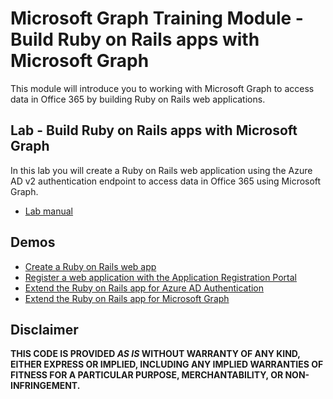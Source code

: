 # Microsoft Graph Training Module - Build Ruby on Rails apps with Microsoft Graph

This module will introduce you to working with Microsoft Graph to access data in Office 365 by building Ruby on Rails web applications.

## Lab - Build Ruby on Rails apps with Microsoft Graph

In this lab you will create a Ruby on Rails web application using the Azure AD v2 authentication endpoint to access data in Office 365 using Microsoft Graph.

- [Lab manual](./Lab.md)

## Demos

- [Create a Ruby on Rails web app](Demos/01-create-app)
- [Register a web application with the Application Registration Portal](Demos/02-arp-app)
- [Extend the Ruby on Rails app for Azure AD Authentication](Demos/03-add-aad-auth)
- [Extend the Ruby on Rails app for Microsoft Graph](Demos/04-add-msgraph)

## Disclaimer

**THIS CODE IS PROVIDED *AS IS* WITHOUT WARRANTY OF ANY KIND, EITHER EXPRESS OR IMPLIED, INCLUDING ANY IMPLIED WARRANTIES OF FITNESS FOR A PARTICULAR PURPOSE, MERCHANTABILITY, OR NON-INFRINGEMENT.**
